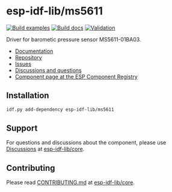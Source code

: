 # esp-idf-lib/ms5611

[![Build examples](https://github.com/esp-idf-lib/ms5611/actions/workflows//build.yml/badge.svg)](https://github.com/esp-idf-lib/ms5611/actions/workflows//build.yml)
[![Build docs](https://github.com/esp-idf-lib/ms5611/actions/workflows//build-docs.yml/badge.svg)](https://github.com/esp-idf-lib/ms5611/actions/workflows//build-docs.yml)
[![Validation](https://github.com/esp-idf-lib/ms5611/actions/workflows//validate-component.yml/badge.svg)](https://github.com/esp-idf-lib/ms5611/actions/workflows//validate-component.yml)

Driver for barometic pressure sensor MS5611-01BA03.

* [Documentation](https://esp-idf-lib.github.io/ms5611/)
* [Repository](https://github.com/esp-idf-lib/ms5611)
* [Issues](https://github.com/esp-idf-lib/ms5611/issues)
* [Discussions and questions](https://github.com/esp-idf-lib/core/discussions)
* [Component page at the ESP Component Registry](https://components.espressif.com/components/esp-idf-lib/ms5611)

## Installation

```sh
idf.py add-dependency esp-idf-lib/ms5611
```

## Support

For questions and discussions about the component, please use
[Discussions](https://github.com/esp-idf-lib/core/discussions)
at [esp-idf-lib/core](https://github.com/esp-idf-lib/core).

## Contributing

Please read [CONTRIBUTING.md](https://github.com/esp-idf-lib/core/blob/main/CONTRIBUTING.md)
at [esp-idf-lib/core](https://github.com/esp-idf-lib/core).

